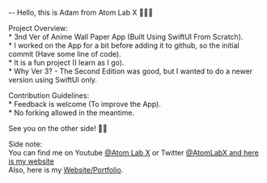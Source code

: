 


-- Hello, this is Adam from Atom Lab X 👨🏾‍💻

Project Overview:<br>
    * 3nd Ver of Anime Wall Paper App (Built Using SwiftUI From Scratch).<br>
    * I worked on the App for a bit before adding it to github, so the initial commit (Have some line of code).<br>
    * It is a fun project (I learn as I go).<br>
    * Why Ver 3? - The Second Edition was good, but I wanted to do a newer version using SwiftUI only.<br>

Contribution Guidelines:<br>
    * Feedback is welcome (To improve the App).<br>
    * No forking allowed in the meantime.

See you on the other side! 👋🏾

Side note:<br>
You can find me on Youtube <a href="https://www.youtube.com/channel/UC3a4IUMJzJZCuxm8iOcTrJA">@Atom Lab X</a> or Twitter <a href="https://twitter.com/AtomLabX">@AtomLabX and here is my website</a><br>Also, here is my <a href="https://atomlabx.github.io">Website/Portfolio</a>.

